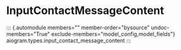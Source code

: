 # InputContactMessageContent

::: {.automodule members="" member-order="bysource" undoc-members="True" exclude-members="model_config,model_fields"}
aiogram.types.input_contact_message_content
:::
